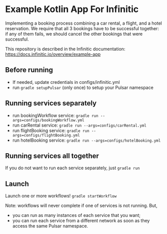 # Example Kotlin App For Infinitic

Implementing a booking process combining a car rental, a flight, and a hotel reservation.
We require that all 3 bookings have to be successful together:
if any of them fails, we should cancel the other bookings that were successful.

This repository is described in the Infinitic documentation: https://docs.infinitic.io/overview/example-app

## Before running
- If needed, update credentials in configs/infinitic.yml
- run `gradle setupPulsar` (only once) to setup your Pulsar namespace

## Running services separately
- run bookingWorkflow service: `gradle run --args=configs/bookingWorkflow.yml`
- run carRental service: `gradle run --args=configs/carRental.yml`
- run flightBooking service: `gradle run --args=configs/flightBooking.yml`
- run hotelBooking service: `gradle run --args=configs/hotelBooking.yml`

## Running services all together
If you do not want to run each service separately, just `gradle run`

## Launch
Launch one or more workflows! `gradle startWorkflow`


Note: workflows will never complete if one of services is not running. But,
- you can run as many instances of each service that you want;
- you can run each service from a different network as soon as they access the same Pulsar namespace.